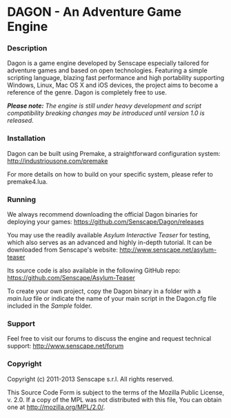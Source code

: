 # DAGON - An Adventure Game Engine

### Description

Dagon is a game engine developed by Senscape especially tailored for adventure
games and based on open technologies. Featuring a simple scripting language,
blazing fast performance and high portability supporting Windows, Linux, Mac
OS X and iOS devices, the project aims to become a reference of the genre. Dagon
is completely free to use.

_**Please note:** The engine is still under heavy development and script
compatibility breaking changes may be introduced until version 1.0 is released._

### Installation

Dagon can be built using Premake, a straightforward configuration system:
http://industriousone.com/premake

For more details on how to build on your specific system, please refer to
premake4.lua.

### Running

We always recommend downloading the official Dagon binaries for deploying your
games: https://github.com/Senscape/Dagon/releases

You may use the readily available _Asylum Interactive Teaser_ for testing, which also serves as an advanced and highly in-depth tutorial. It can be downloaded
from Senscape's website: http://www.senscape.net/asylum-teaser

Its source code is also available in the following GitHub repo:
https://github.com/Senscape/Asylum-Teaser

To create your own project, copy the Dagon binary in a folder with a _main.lua_
file or indicate the name of your main script in the Dagon.cfg file included
in the _Sample_ folder.

### Support

Feel free to visit our forums to discuss the engine and request technical
support: http://www.senscape.net/forum

### Copyright

Copyright (c) 2011-2013 Senscape s.r.l.
All rights reserved.

This Source Code Form is subject to the terms of the Mozilla Public License, v.
2.0. If a copy of the MPL was not distributed with this file, You can obtain one
at http://mozilla.org/MPL/2.0/.
